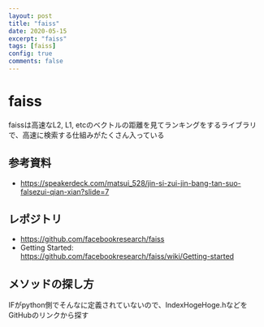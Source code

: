 ```yaml
---
layout: post
title: "faiss"
date: 2020-05-15
excerpt: "faiss"
tags: [faiss]
config: true
comments: false
---
```


# faiss
faissは高速なL2, L1, etcのベクトルの距離を見てランキングをするライブラリで、高速に検索する仕組みがたくさん入っている  

## 参考資料
 - https://speakerdeck.com/matsui_528/jin-si-zui-jin-bang-tan-suo-falsezui-qian-xian?slide=7


## レポジトリ
 - https://github.com/facebookresearch/faiss
 - Getting Started: https://github.com/facebookresearch/faiss/wiki/Getting-started

## メソッドの探し方
 IFがpython側でそんなに定義されていないので、IndexHogeHoge.hなどをGitHubのリンクから探す


